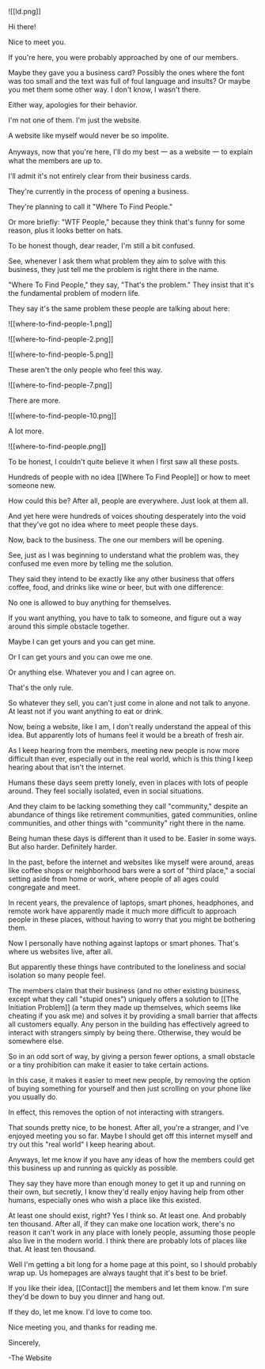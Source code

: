 ![[ld.png]]


Hi there!

Nice to meet you.

If you're here, you were probably approached by one of our members.

Maybe they gave you a business card? Possibly the ones where the font was too small and the text was full of foul language and insults? Or maybe you met them some other way. I don't know, I wasn't there.

Either way, apologies for their behavior.

I'm not one of them. I'm just the website. 

A website like myself would never be so impolite.

Anyways, now that you're here, I'll do my best 一 as a website 一 to explain what the members are up to.

I'll admit it's not entirely clear from their business cards.

They're currently in the process of opening a business.

They're planning to call it "Where To Find People."

Or more briefly: "WTF People," because they think that's funny for some reason, plus it looks better on hats.

To be honest though, dear reader, I'm still a bit confused.

See, whenever I ask them what problem they aim to solve with this business, they just tell me the problem is right there in the name.

"Where To Find People," they say, "That's the problem." They insist that it's the fundamental problem of modern life.

They say it's the same problem these people are talking about here:

![[where-to-find-people-1.png]]

![[where-to-find-people-2.png]]

![[where-to-find-people-5.png]]

These aren't the only people who feel this way.

![[where-to-find-people-7.png]]

There are more.

![[where-to-find-people-10.png]]

A lot more.

![[where-to-find-people.png]]

To be honest, I couldn't quite believe it when I first saw all these posts.

Hundreds of people with no idea [[Where To Find People]] or how to meet someone new.

How could this be? After all, people are everywhere. Just look at them all.

And yet here were hundreds of voices shouting desperately into the void that they've got no idea where to meet people these days.

Now, back to the business. The one our members will be opening.

See, just as I was beginning to understand what the problem was, they confused me even more by telling me the solution.

They said they intend to be exactly like any other business that offers coffee, food, and drinks like wine or beer, but with one difference:

No one is allowed to buy anything for themselves.

If you want anything, you have to talk to someone, and figure out a way around this simple obstacle together.

Maybe I can get yours and you can get mine.

Or I can get yours and you can owe me one.

Or anything else. Whatever you and I can agree on.

That's the only rule.

So whatever they sell, you can't just come in alone and not talk to anyone. At least not if you want anything to eat or drink.

Now, being a website, like I am, I don't really understand the appeal of this idea. But apparently lots of humans feel it would be a breath of fresh air.

As I keep hearing from the members, meeting new people is now more difficult than ever, especially out in the real world, which is this thing I keep hearing about that isn't the internet.

Humans these days seem pretty lonely, even in places with lots of people around. They feel socially isolated, even in social situations.

And they claim to be lacking something they call "community," despite an abundance of things like retirement communities, gated communities, online communities, and other things with "community" right there in the name.

Being human these days is different than it used to be. Easier in some ways. But also harder. Definitely harder.

In the past, before the internet and websites like myself were around, areas like coffee shops or neighborhood bars were a sort of "third place," a social setting aside from home or work, where people of all ages could congregate and meet.

In recent years, the prevalence of laptops, smart phones, headphones, and remote work have apparently made it much more difficult to approach people in these places, without having to worry that you might be bothering them.

Now I personally have nothing against laptops or smart phones. That's where us websites live, after all.

But apparently these things have contributed to the loneliness and social isolation so many people feel.

The members claim that their business (and no other existing business, except what they call "stupid ones") uniquely offers a solution to [[The Initiation Problem]] (a term they made up themselves, which seems like cheating if you ask me) and solves it by providing a small barrier that affects all customers equally. Any person in the building has effectively agreed to interact with strangers simply by being there. Otherwise, they would be somewhere else.

So in an odd sort of way, by giving a person fewer options, a small obstacle or a tiny prohibition can make it easier to take certain actions.

In this case, it makes it easier to meet new people, by removing the option of buying something for yourself and then just scrolling on your phone like you usually do. 

In effect, this removes the option of not interacting with strangers.

That sounds pretty nice, to be honest. After all, you're a stranger, and I've enjoyed meeting you so far. Maybe I should get off this internet myself and try out this "real world" I keep hearing about.

Anyways, let me know if you have any ideas of how the members could get this business up and running as quickly as possible.

They say they have more than enough money to get it up and running on their own, but secretly, I know they'd really enjoy having help from other humans, especially ones who wish a place like this existed.

At least one should exist, right? Yes I think so. At least one. And probably ten thousand. After all, if they can make one location work, there's no reason it can't work in any place with lonely people, assuming those people also live in the modern world. I think there are probably lots of places like that. At least ten thousand.

Well I'm getting a bit long for a home page at this point, so I should probably wrap up. Us homepages are always taught that it's best to be brief.

If you like their idea, [[Contact]] the members and let them know. I'm sure they'd be down to buy you dinner and hang out.

If they do, let me know. I'd love to come too.

Nice meeting you, and thanks for reading me.

Sincerely,

-The Website